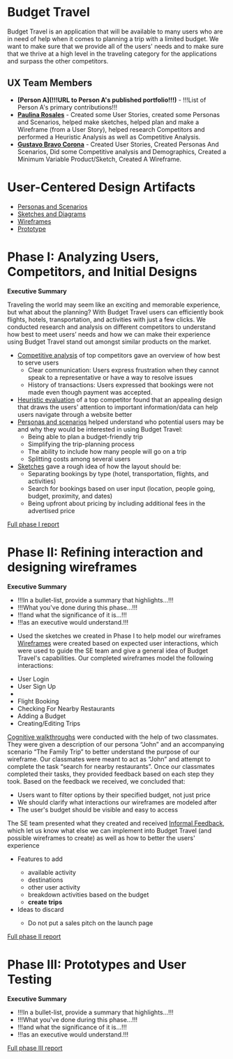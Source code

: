 # Budget Travel

Budget Travel is an application that will be available to many users who are in need of help when it comes to planning a trip with a limited budget. We want to make sure that we provide all of the users' needs and to make sure that we thrive at a high level in the traveling category for the applications and surpass the other competitors.

## UX Team Members

* **[Person A](!!!URL to Person A's published portfolio!!!)** - !!!List of Person A's primary contributions!!!
* **[Paulina Rosales](https://usabilityengineering.github.io/ux-portfolio-rosalep/)** - Created some User Stories, created some Personas and Scenarios, helped make sketches, helped plan and make a Wireframe (from a User Story), helped research Competitors and performed a Heuristic Analysis as well as Competitive Analysis. 
* **[Gustavo Bravo Corona](https://github.com/UsabilityEngineering/ux-portfolio-gabravocorona)** - Created User Stories, Created Personas And Scenarios, Did some Competitive analysis and Demographics, Created a Minimum Variable Product/Sketch, Created A Wireframe.

# User-Centered Design Artifacts
 
<!--!!!For the following, add a PDF of your artifact to the repository and replace the # with the file name!!! -->

* [Personas and Scenarios](personas/)
* [Sketches and Diagrams](sketches/)
* [Wireframes](wireframes/)
* [Prototype](#)

# Phase I: Analyzing Users, Competitors, and Initial Designs

**Executive Summary**

Traveling the world may seem like an exciting and memorable experience, but what about the planning? With Budget Travel users can efficiently book flights, hotels, transportation, and activities with just a few clicks. We conducted research and analysis on different competitors to understand how best to meet users’ needs and how we can make their experience using Budget Travel stand out amongst similar products on the market. 
 - <u>Competitive analysis</u> of top competitors gave an overview of how best to serve users
      - Clear communication: Users express frustration when they cannot speak to a representative or have a way to resolve issues
      - History of transactions: Users expressed that bookings were not made even though payment was accepted. 
 - <u>Heuristic evaluation</u> of a top competitor found that an appealing design that draws the users' attention to important information/data can help users navigate through a website better
 - <u>Personas and scenarios</u> helped understand who potential users may be and why they would be interested in using Budget Travel:
      - Being able to plan a budget-friendly trip
      - Simplifying the trip-planning process
      - The ability to include how many people will go on a trip
      - Splitting costs among several users
- <u>Sketches</u> gave a rough idea of how the layout should be:
  <ul>
    <li>Separating bookings by type (hotel, transportation, flights, and activities)</li>
    <li>Search for bookings based on user input (location, people going, budget, proximity, and dates)</li>
    <li>Being upfront about pricing by including additional fees in the advertised price</li>
  </ul>
[Full phase I report](phaseI/)

# Phase II: Refining interaction and designing wireframes

**Executive Summary**

* !!!In a bullet-list, provide a summary that highlights...!!!
* !!!What you've done during this phase...!!!
* !!!and what the significance of it is...!!!
* !!!as an executive would understand.!!!

- Used the sketches we created in Phase I to help model our wireframes 
<u>Wireframes</u> were created based on expected user interactions, which were used to guide the SE team and give a general idea of Budget Travel's capabilities. Our completed wireframes model the following interactions:
<ul>
    <li>User Login</li>
    <li>User Sign Up<li>
    <li>Flight Booking</li>
    <li>Checking For Nearby Restaurants</li>
    <li>Adding a Budget</li>
    <li>Creating/Editing Trips</li>
</ul>
<u>Cognitive walkthroughs</u> were conducted with the help of two classmates. They were given a description of our persona “John” and an accompanying scenario “The Family Trip” to better understand the purpose of our wireframe. Our classmates were meant to act as “John” and attempt to complete the task “search for nearby restaurants”. Once our classmates completed their tasks, they provided feedback based on each step they took. Based on the feedback we received, we concluded that:
<ul>
 <li> Users want to filter options by their specified budget, not just price</li>
 <li>We should clarify what interactions our wireframes are modeled after</li>
 <li>The user's budget should be visible and easy to access</li>
</ul>
The SE team presented what they created and received <u>Informal Feedback</u>, which let us know what else we can implement into Budget Travel (and possible wireframes to create) as well as how to better the users' experience
<ul>
 <li>Features to add</li>
 <ul>
  <li>available activity</li>
  <li>destinations</li>
  <li>other user activity</li>
  <li>breakdown activities based on the budget</li>
  <li><strong>create trips</strong></li>
 </ul>
 <li>Ideas to discard</li>
 <ul>
  <li> Do not put a sales pitch on the launch page</li>
 </ul>
</ul>
   

[Full phase II report](phaseII/)

# Phase III: Prototypes and User Testing

**Executive Summary**

* !!!In a bullet-list, provide a summary that highlights...!!!
* !!!What you've done during this phase...!!!
* !!!and what the significance of it is...!!!
* !!!as an executive would understand.!!!

[Full phase III report](phaseIII/)
